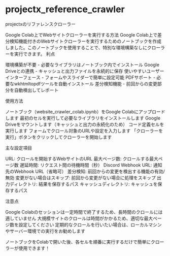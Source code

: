 # projectx_reference_crawler
projectxのリファレンスクローラー

Google Colab上でWebサイトクローラーを実行する方法
Google Colab上で差分検知機能付きのWebサイトクローラーを実行するためのノートブックを作成しました。このノートブックを使用することで、特別な環境構築なしにクローラーを実行できます。
利点

環境構築が不要 - 必要なライブラリはノートブック内でインストール
Google Driveとの連携 - キャッシュと出力ファイルを永続的に保存
使いやすいユーザーインターフェース - フォームやスライダーで簡単に設定可能
PDFサポート - 必要なwkhtmltopdfツールを自動インストール
差分検知機能 - 前回からの変更部分を自動検出してレポート

使用方法

ノートブック（website_crawler_colab.ipynb）をGoogle Colabにアップロードします
最初のセルを実行して必要なライブラリをインストールします
Google Driveをマウントします（キャッシュと出力の永続化のため）
コード定義セルを実行します
フォームでクロール対象のURLや設定を入力します
「クローラーを実行」ボタンをクリックしてクローラーを開始します

主な設定項目

URL: クロールを開始するWebサイトのURL
最大ページ数: クロールする最大ページ数
遅延時間: リクエスト間の待機時間（秒）
Discord Webhook URL: 通知先のWebhook URL（省略可）
差分検知: 前回からの変更を検出する機能の有効/無効
変更がない場合はスキップ: 前回から変更がない場合に処理をスキップ
出力ディレクトリ: 結果を保存するパス
キャッシュディレクトリ: キャッシュを保存するパス

注意点

Google Colabのセッションは一定時間で終了するため、長時間のクロールには適していません
大規模サイトのクロールは時間がかかるため、適切な最大ページ数を設定してください
定期的なクロールを行いたい場合は、ローカルマシンやサーバー環境での実行をお勧めします

ノートブックをColabで開いた後、各セルを順番に実行するだけで簡単にクローラーが使用できます！
